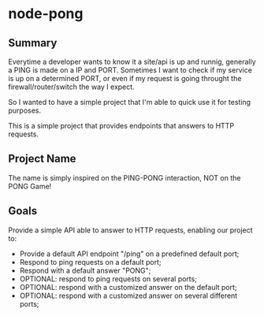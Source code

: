 # node-pong

## Summary

Everytime a developer wants to know it a site/api is up and runnig, generally a PING is made on a IP and PORT. Sometimes I want to check if my service is up on a determined PORT, or even if my request is going throught the firewall/router/switch the way I expect.

So I wanted to have a simple project that I'm able to quick use it for testing purposes.

This is a simple project that provides endpoints that answers to HTTP requests.

## Project Name

The name is simply inspired on the PING-PONG interaction, NOT on the PONG Game!

## Goals

Provide a simple API able to answer to HTTP requests, enabling our project to:

- Provide a default API endpoint "/ping" on a predefined default port;
- Respond to ping requests on a default port;
- Respond with a default answer "PONG";
- OPTIONAL: respond to ping requests on several ports;
- OPTIONAL: respond with a customized answer on the default port;
- OPTIONAL: respond with a customized answer on several different ports;
